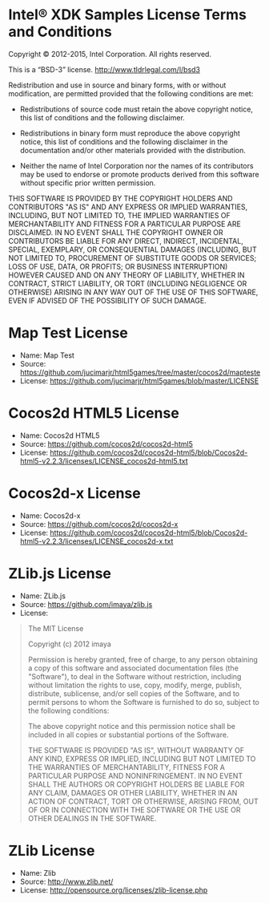 Intel® XDK Samples License Terms and Conditions
===============================================

Copyright © 2012-2015, Intel Corporation. All rights reserved.

This is a “BSD-3” license. <http://www.tldrlegal.com/l/bsd3>

Redistribution and use in source and binary forms, with or without
modification, are permitted provided that the following conditions are
met:

-   Redistributions of source code must retain the above copyright
    notice, this list of conditions and the following disclaimer.

-   Redistributions in binary form must reproduce the above copyright
    notice, this list of conditions and the following disclaimer in the
    documentation and/or other materials provided with the distribution.

-   Neither the name of Intel Corporation nor the names of its
    contributors may be used to endorse or promote products derived from
    this software without specific prior written permission.

THIS SOFTWARE IS PROVIDED BY THE COPYRIGHT HOLDERS AND CONTRIBUTORS "AS
IS" AND ANY EXPRESS OR IMPLIED WARRANTIES, INCLUDING, BUT NOT LIMITED
TO, THE IMPLIED WARRANTIES OF MERCHANTABILITY AND FITNESS FOR A
PARTICULAR PURPOSE ARE DISCLAIMED. IN NO EVENT SHALL THE COPYRIGHT OWNER
OR CONTRIBUTORS BE LIABLE FOR ANY DIRECT, INDIRECT, INCIDENTAL, SPECIAL,
EXEMPLARY, OR CONSEQUENTIAL DAMAGES (INCLUDING, BUT NOT LIMITED TO,
PROCUREMENT OF SUBSTITUTE GOODS OR SERVICES; LOSS OF USE, DATA, OR
PROFITS; OR BUSINESS INTERRUPTION) HOWEVER CAUSED AND ON ANY THEORY OF
LIABILITY, WHETHER IN CONTRACT, STRICT LIABILITY, OR TORT (INCLUDING
NEGLIGENCE OR OTHERWISE) ARISING IN ANY WAY OUT OF THE USE OF THIS
SOFTWARE, EVEN IF ADVISED OF THE POSSIBILITY OF SUCH DAMAGE.


# Map Test License
* Name: Map Test
* Source: <https://github.com/jucimarjr/html5games/tree/master/cocos2d/mapteste>
* License: <https://github.com/jucimarjr/html5games/blob/master/LICENSE>


# Cocos2d HTML5 License
* Name: Cocos2d HTML5
* Source: <https://github.com/cocos2d/cocos2d-html5>
* License: <https://github.com/cocos2d/cocos2d-html5/blob/Cocos2d-html5-v2.2.3/licenses/LICENSE_cocos2d-html5.txt>


# Cocos2d-x License
* Name: Cocos2d-x
* Source: <https://github.com/cocos2d/cocos2d-x>
* License: <https://github.com/cocos2d/cocos2d-html5/blob/Cocos2d-html5-v2.2.3/licenses/LICENSE_cocos2d-x.txt>


# ZLib.js License
* Name: ZLib.js
* Source: <https://github.com/imaya/zlib.js>
* License:

> The MIT License
>
> Copyright (c) 2012 imaya
>
> Permission is hereby granted, free of charge, to any person obtaining a copy
> of this software and associated documentation files (the "Software"), to deal
> in the Software without restriction, including without limitation the rights
> to use, copy, modify, merge, publish, distribute, sublicense, and/or sell
> copies of the Software, and to permit persons to whom the Software is
> furnished to do so, subject to the following conditions:
>
> The above copyright notice and this permission notice shall be included in
> all copies or substantial portions of the Software.
>
> THE SOFTWARE IS PROVIDED "AS IS", WITHOUT WARRANTY OF ANY KIND, EXPRESS OR
> IMPLIED, INCLUDING BUT NOT LIMITED TO THE WARRANTIES OF MERCHANTABILITY,
> FITNESS FOR A PARTICULAR PURPOSE AND NONINFRINGEMENT. IN NO EVENT SHALL THE
> AUTHORS OR COPYRIGHT HOLDERS BE LIABLE FOR ANY CLAIM, DAMAGES OR OTHER
> LIABILITY, WHETHER IN AN ACTION OF CONTRACT, TORT OR OTHERWISE, ARISING FROM,
> OUT OF OR IN CONNECTION WITH THE SOFTWARE OR THE USE OR OTHER DEALINGS IN
> THE SOFTWARE.


# ZLib License
* Name: Zlib
* Source: <http://www.zlib.net/>
* License: <http://opensource.org/licenses/zlib-license.php>